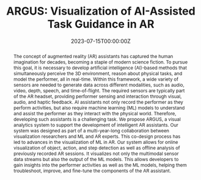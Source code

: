 ---
abstract: The concept of augmented reality (AR) assistants has captured the human imagination for decades, becoming a staple of modern science fiction. To pursue this goal, it is necessary to develop artificial intelligence (AI)-based methods that simultaneously perceive the 3D environment, reason about physical tasks, and model the performer, all in real-time. Within this framework, a wide variety of sensors are needed to generate data across different modalities, such as audio, video, depth, speech, and time-of-flight. The required sensors are typically part of the AR headset, providing performer sensing and interaction through visual, audio, and haptic feedback. AI assistants not only record the performer as they perform activities, but also require machine learning (ML) models to understand and assist the performer as they interact with the physical world. Therefore, developing such assistants is a challenging task. We propose ARGUS, a visual analytics system to support the development of intelligent AR assistants. Our system was designed as part of a multi-year-long collaboration between visualization researchers and ML and AR experts. This co-design process has led to advances in the visualization of ML in AR. Our system allows for online visualization of object, action, and step detection as well as offline analysis of previously recorded AR sessions. It visualizes not only the multimodal sensor data streams but also the output of the ML models. This allows developers to gain insights into the performer activities as well as the ML models, helping them troubleshoot, improve, and fine-tune the components of the AR assistant.
authors:
- Sonia Castelo Quispe
- João Rulff
- Erin McGowan
- Bea Steers
- admin
- Shaoyu Chen
- Iran Roman
- Roque Lopez
- Ethan Brewer
- Chen Zhao
- Jing Qian
- Kyunghyun Cho
- He He
- Qi Sun
- Huy T. Vo
- Juan Pablo Bello
- Michael Krone
- Claudio T. Silva
date: "2023-07-15T00:00:00Z"
doi: ""
featured: true
image:
  focal_point: ""
  preview_only: false
links:
- name: IEEE VIS 2023
  url: 'https://ieeevis.org/year/2023/welcome'
projects:
- darpa-ptg
publication: "*IEEE VIS Conference 2023*"
publication_short: "*IEEE VIS 2023*"
publication_types:
- "1"
publishDate: "2023-07-15T00:00:00Z"
summary: The concept of an augmented reality (AR) assistant has captured the human imagination for decades, becoming a staple of modern science fiction. In pursuing this goal, it is necessary to develop artificial intelligence (AI)-based methods that ...
tags:
- PTG
title: "ARGUS: Visualization of AI-Assisted Task Guidance in AR"
url_code: 'https://github.com/VIDA-NYU/ARGUS'
# url_pdf: https://www.bmvc2021-virtualconference.com/assets/papers/1536.pdf
# url_project: ""
---